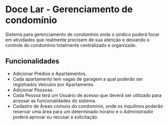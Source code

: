 # Doce Lar - Gerenciamento de condomínio

Sistema para gerenciamento de condomínio onde o sindico poderá focar em atividades que realmente precisem de sua atenção e deixando o controle do condomínio totalmente centralizado e organizado.

## Funcionalidades

- Adicionar Prédios e Apartamentos.
- Cada apartamento tem vagas de garagem a qual poderão ser registrados Veículos por Apartamento.
- Adicionar Pessoas.
- Cada Pessoa terá um Usuário de acesso que deverá ser utilizado para acessar as funcionalidades do sistema.
- Cadastro de Áreas comuns do condomínio, onde os inquilinos poderão reservar uma área para um determinado horário e o Administrador poderá aprovar ou recusar a solicitação.
